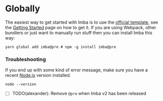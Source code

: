 # Globally

The easiest way to get started with Imba is to use the [official template](https://github.com/imba/imba2-hello-world), see the [Getting Started](../getting-started/get-started.md) page on how to get it. If you are using Webpack, other bundlers or just want to manually run stuff then you can install Imba this way:

```text
yarn global add imba@pre # npm -g install imba@pre
```

### Troubleshooting

If you end up with some kind of error message, make sure you have a recent [Node.js](https://nodejs.org) version installed.

```text
node --version
```



* [ ] TODO\(alexander\): Remove `@pre` when Imba v2 has been released

